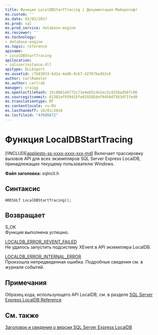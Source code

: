 ```yaml
---
title: Функция LocalDBStartTracing | Документация Майкрософт
ms.custom: ''
ms.date: 03/03/2017
ms.prod: sql
ms.prod_service: database-engine
ms.reviewer: ''
ms.technology:
- database-engine
ms.topic: reference
apiname:
- LocalDBStartTracing
apilocation:
- sqluserinstance.dll
apitype: DLLExport
ms.assetid: c7b83833-6d2a-4a06-9cb7-42767bed52c6
author: CarlRabeler
ms.author: carlrab
manager: craigg
ms.openlocfilehash: 15c006146772c71e4eb5cde1ec3c4258ad587c06
ms.sourcegitcommit: 61381ef939415fe019285def9450d7583df1fed0
ms.translationtype: MT
ms.contentlocale: ru-RU
ms.lasthandoff: 10/01/2018
ms.locfileid: "47695672"
---
```

# <a name="localdbstarttracing-function"></a>Функция LocalDBStartTracing
[!INCLUDE[appliesto-ss-xxxx-xxxx-xxx-md](../../includes/appliesto-ss-xxxx-xxxx-xxx-md.md)]
  Включает трассировку вызовов API для всех экземпляров SQL Server Express LocalDB, принадлежащих текущему пользователю Windows.  
  
 **Файл заголовка:** sqlncli.h  
  
## <a name="syntax"></a>Синтаксис  
  
```  
HRESULT LocalDBStartTracing();  
```  
  
## <a name="returns"></a>Возвращает  
 S_OK  
 Функция выполнена успешно.  
  
 [LOCALDB_ERROR_XEVENT_FAILED](../../relational-databases/express-localdb-error-messages/localdb-error-xevent-failed.md)  
 Не удалось запустить подсистему XEvent в API экземпляра LocalDB.  
  
 [LOCALDB_ERROR_INTERNAL_ERROR](../../relational-databases/express-localdb-error-messages/localdb-error-internal-error.md)  
 Произошла непредвиденная ошибка. Подробные сведения см. в журнале событий.  
  
## <a name="remarks"></a>Примечания  
 Образец кода, использующего API LocalDB, см. в разделе [SQL Server Express LocalDB Reference](../../relational-databases/sql-server-express-localdb-reference.md)  
  
## <a name="see-also"></a>См. также  
 [Заголовок и сведения о версии SQL Server Express LocalDB](../../relational-databases/express-localdb-instance-apis/sql-server-express-localdb-header-and-version-information.md)  
  
  
